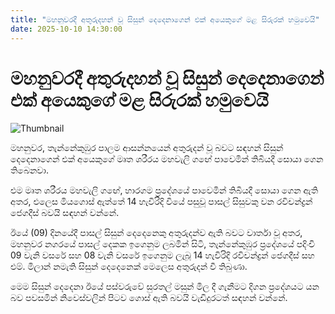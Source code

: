 ```yaml
---
title: "මහනුවරදී අතුරුදහන් වූ සිසුන් දෙදෙනාගෙන් එක් අයෙකුගේ මළ සිරුරක් හමුවෙයි"
date: 2025-10-10 14:30:00
---
```


# මහනුවරදී අතුරුදහන් වූ සිසුන් දෙදෙනාගෙන් එක් අයෙකුගේ මළ සිරුරක් හමුවෙයි

![Thumbnail](https://helakuru.sgp1.cdn.digitaloceanspaces.com/esana/images/lib/sea-nn-archived.jpg)

මහනුවර, තැන්නේකුඹුර පාලම ආසන්නයෙන් අතුරුදන් වූ බවට සඳහන් සිසුන් දෙදෙනාගෙන් එක් අයෙකුගේ මෘත ශරීරය මහවැලි ගඟේ පාවෙමින් තිබියදී සොයා ගෙන තිබෙනවා.

එම මෘත ශරීරය මහවැලි ගඟේ, හාරගම ප්‍රදේශයේ පාවෙමින් තිබියදී සොයා ගෙන ඇති අතර, එලෙස මියගොස් ඇත්තේ 14 හැවිරිදි වියේ පසුවූ පාසල් සිසුවකු වන රවිචන්ද්‍රන් ජෙගදීස් බවයි සඳහන් වන්නේ.

ඊයේ (09) දිනයේදී පාසල් සිසුන් දෙදෙනෙකු අතුරුදන්ව ඇති බවට වාර්තා වූ අතර, මහනුවර නගරයේ පාසල් දෙකක ඉගෙනුම ලබමින් සිටි, තැන්නේකුඹුර ප්‍රදේශයේ පදිංචි 09 වැනි වසරේ සහ 08 වැනි වසරේ ඉගෙනුම ලැබූ 14 හැවිරිදි රවිචන්ද්‍රන් ජෙගදීස් සහ එම්. මිලාන් නමැති සිසුන් දෙදෙනෙක් මෙලෙස අතුරුදන් වී තිබුණා.

මෙම සිසුන් දෙදෙනා ඊයේ පස්වරුවේ සුරතල් මසුන් මිල දී ගැනීමට දිගන ප්‍රදේශයට යන බව පවසමින් නිවෙස්වලින් පිටව ගොස් ඇති බවයි වැඩිදුරටත් සඳහන් වන්නේ.

